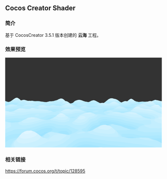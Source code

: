## Cocos Creator Shader

### 简介
基于 CocosCreator 3.5.1 版本创建的 **云海** 工程。

### 效果预览
![image](../../../gif/202206/2022062102.gif)

### 相关链接
https://forum.cocos.org/t/topic/128595
